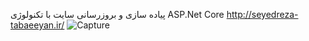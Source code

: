 پیاده سازی و بروزرسانی سایت با تکنولوژی ASP.Net Core
http://seyedreza-tabaeeyan.ir/
![Capture](https://github.com/user-attachments/assets/913d5cba-8d90-4164-9449-cc139ebc077b)

